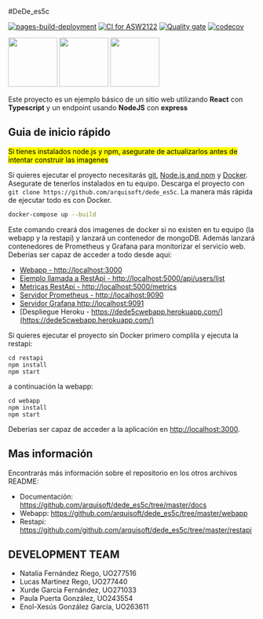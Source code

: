 #DeDe_es5c

[![pages-build-deployment](https://github.com/Arquisoft/dede_es5c/actions/workflows/pages/pages-build-deployment/badge.svg)](https://github.com/Arquisoft/dede_es5c/actions/workflows/pages/pages-build-deployment)
[![CI for ASW2122](https://github.com/Arquisoft/dede_es5c/actions/workflows/asw2122.yml/badge.svg)](https://github.com/Arquisoft/dede_es5c/actions/workflows/asw2122.yml)
[![Quality gate](https://sonarcloud.io/api/project_badges/quality_gate?project=Arquisoft_dede_es5c)](https://sonarcloud.io/summary/new_code?id=Arquisoft_dede_es5c)
[![codecov](https://codecov.io/gh/Arquisoft/dede_es5c/branch/master/graph/badge.svg?token=m6xoLkXarQ)](https://codecov.io/gh/Arquisoft/dede_es5c)

<p float="left">
<img src="https://blog.wildix.com/wp-content/uploads/2020/06/react-logo.jpg" height="100">
<img src="https://miro.medium.com/max/1200/0*RbmfNyhuBb8G3LWh.png" height="100">
<img src="https://miro.medium.com/max/365/1*Jr3NFSKTfQWRUyjblBSKeg.png" height="100">
</p>

Este proyecto es un ejemplo básico de un sitio web utilizando **React** con **Typescript** y un endpoint usando **NodeJS** con **express**

## Guia de inicio rápido

<mark>Si tienes instalados node.js y npm, asegurate de actualizarlos antes de intentar construir las imagenes</mark>

Si quieres ejecutar el proyecto necesitarás [git](https://git-scm.com/downloads), [Node.js and npm](https://www.npmjs.com/get-npm) y [Docker](https://docs.docker.com/get-docker/). Asegurate de tenerlos instalados en tu equipo. Descarga el proyecto con `git clone https://github.com/arquisoft/dede_es5c`. La manera más rápìda de ejecutar todo es con Docker.

```bash
docker-compose up --build
```
Este comando creará dos imagenes de docker si no existen en tu equipo (la webapp y la restapi) y lanzará un contenedor de mongoDB. Además lanzará contenedores de Prometheus y Grafana para monitorizar el servicio web. Deberias ser capaz de acceder a todo desde aqui:

 - [Webapp - http://localhost:3000](http://localhost:3000)
 - [Ejemplo llamada a RestApi - http://localhost:5000/api/users/list](http://localhost:5000/api/users/list)
 - [Metricas RestApi - http://localhost:5000/metrics](http://localhost:5000/metrics)
 - [Servidor Prometheus - http://localhost:9090](http://localhost:9090)
 - [Servidor Grafana http://localhost:9091](http://localhost:9091)
 - [Despliegue Heroku - https://dede5cwebapp.herokuapp.com/](https://dede5cwebapp.herokuapp.com/)

 
Si quieres ejecutar el proyecto sin Docker primero complila y ejecuta la restapi:

```shell
cd restapi
npm install
npm start
```
a continuación la webapp:
```shell
cd webapp
npm install
npm start
```

Deberias ser capaz de acceder a la aplicación en [http://localhost:3000](http://localhost:3000).

## Mas información
Encontrarás más información sobre el repositorio en los otros archivos README:
- Documentación: https://github.com/arquisoft/dede_es5c/tree/master/docs
- Webapp: https://github.com/arquisoft/dede_es5c/tree/master/webapp
- Restapi: https://github.com/github.com/arquisoft/dede_es5c/tree/master/restapi


## DEVELOPMENT TEAM
- Natalia Fernández Riego, UO277516
- Lucas Martinez Rego, UO277440
- Xurde Garcia Fernández, UO271033
- Paula Puerta González, UO243554
- Enol-Xesús González García, UO263611
